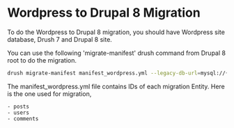 Wordpress to Drupal 8 Migration
===============================
To do the Wordpress to Drupal 8 migration, you should have Wordpress site database, Drush 7 and Drupal 8 site.

You can use the following 'migrate-manifest' drush command from Drupal 8 root to do the migration.

```bash
drush migrate-manifest manifest_wordpress.yml --legacy-db-url=mysql://{dbuser}:{dbpass}@localhost/{dbname}
```


The manifest_wordpress.yml file contains IDs of each migration Entity. Here is the one used for migration,

```
- posts
- users
- comments
```
